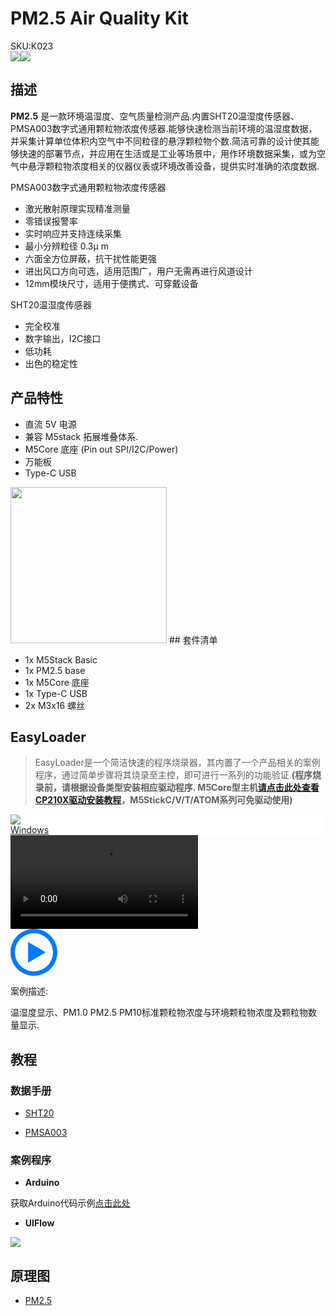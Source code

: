 # PM2.5 Air Quality Kit

<div class="badge badge-pill badge-primary product_sku_tag">SKU:K023</div>

<div class="product_pic"><img src="assets/img/product_pics/base/PM2.5/PM2.5-1.jpg"><img src="assets/img/product_pics/base/PM2.5/PM2.5-2.jpg"></div>

## 描述

**PM2.5** 是一款环境温湿度、空气质量检测产品.内置SHT20温湿度传感器、PMSA003数字式通用颗粒物浓度传感器.能够快速检测当前环境的温湿度数据，并采集计算单位体积内空气中不同粒径的悬浮颗粒物个数.简洁可靠的设计使其能够快速的部署节点，并应用在生活或是工业等场景中，用作环境数据采集，或为空气中悬浮颗粒物浓度相关的仪器仪表或环境改善设备，提供实时准确的浓度数据.

PMSA003数字式通用颗粒物浓度传感器

-  激光散射原理实现精准测量
-  零错误报警率
-  实时响应并支持连续采集
-  最小分辨粒径 0.3μ m
-  六面全方位屏蔽，抗干扰性能更强
-  进出风口方向可选，适用范围广，用户无需再进行风道设计
-  12mm模块尺寸，适用于便携式、可穿戴设备

SHT20温湿度传感器

-  完全校准
-  数字输出，I2C接口
-  低功耗
-  出色的稳定性


## 产品特性

-  直流 5V 电源 
-  兼容 M5stack 拓展堆叠体系.
-  M5Core 底座 (Pin out SPI/I2C/Power)
-  万能板
-  Type-C USB 

<img src="assets/img/product_pics/base/PM2.5/PM2.5-4.jpg" width="250" height="250">
## 套件清单

- 1x M5Stack Basic 
- 1x PM2.5 base
- 1x M5Core 底座
- 1x Type-C USB
- 2x M3x16 螺丝

## EasyLoader

>EasyLoader是一个简洁快速的程序烧录器，其内置了一个产品相关的案例程序，通过简单步骤将其烧录至主控，即可进行一系列的功能验证.**(程序烧录前，请根据设备类型安装相应驱动程序. M5Core型主机[请点击此处查看CP210X驱动安装教程](zh_CN/arduino/arduino_development?id=安装串口驱动)，M5StickC/V/T/ATOM系列可免驱动使用)**

<div class="easyloader-box">
    <div style="background-color:white;">
        <div><img src="https://m5stack.oss-cn-shenzhen.aliyuncs.com/image/easyloader_intro.jpg"></div>
        <div class="easyloader-btn">
            <a href="https://m5stack.oss-cn-shenzhen.aliyuncs.com/EasyLoader/Windows/APPLICATION/EasyLoader_PM2.5_APPLICATION.exe">Windows</a>
            <!-- <a>Linux</a>
            <a>MacOS</a> -->
        </div>
    </div>
    <div>
        <video id="example_video" controls>
            <source src="https://m5stack.oss-cn-shenzhen.aliyuncs.com/video/Product_example_video/App/PM2.5.mp4" type="video/mp4">
        </video>
        <div class="easyloader-mask">
        <a>
            <svg id="play-btn" t="1583228776634" class="icon" viewBox="0 0 1024 1024" version="1.1" xmlns="http://www.w3.org/2000/svg" p-id="4152" width="75" height="75"><path d="M512 0C229.216 0 0 229.216 0 512s229.216 512 512 512 512-229.216 512-512S794.784 0 512 0z m0 928C282.24 928 96 741.76 96 512S282.24 96 512 96s416 186.24 416 416-186.24 416-416 416zM384 288l384 224-384 224z" p-id="4153" fill="#007aff"></path></svg></a>
            <p>案例描述:</p>
            <p>温湿度显示、PM1.0 PM2.5 PM10标准颗粒物浓度与环境颗粒物浓度及颗粒物数量显示.</p>
        </div>
    </div>
</div>

## 教程

### 数据手册

- [SHT20](https://m5stack.oss-cn-shenzhen.aliyuncs.com/resource/docs/datasheet/hat/SHT20_Datasheet_en.pdf)

- [PMSA003](https://m5stack.oss-cn-shenzhen.aliyuncs.com/resource/docs/datasheet/base/PMSA003_cn.pdf)

### 案例程序 

- **Arduino**

获取Arduino代码示例[点击此处](https://github.com/m5stack/M5-ProductExampleCodes/tree/master/Base/PM2.5)

- **UIFlow**

<img src="assets/img/product_pics/base/PM2.5/pm2.5.png">

## 原理图

- [PM2.5](https://m5stack.oss-cn-shenzhen.aliyuncs.com/resource/docs/schematic/Units/UNIT_PM25.pdf)

<script>

   var purchase_link = 'https://m5stack.com/collections/m5-base/products/pm-2-5-sensor-usb-power-sht20';

   anchor_search(purchase_link);
   scrollFunc();

</script>